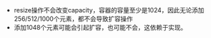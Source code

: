 * resize操作不会改变capacity，容器的容量至少是1024，因此无论添加256/512/1000个元素，都不会导致扩容操作
* 添加1048个元素可能会引起扩容，也可能不会，这依赖于实现。